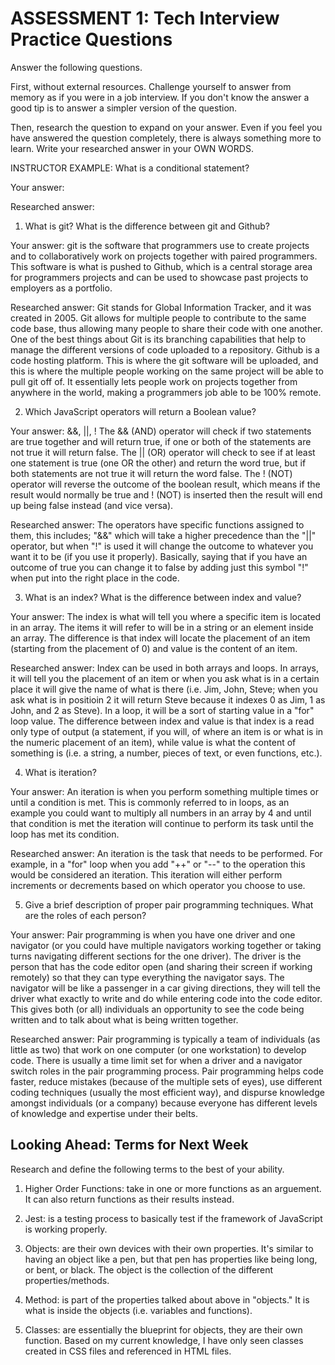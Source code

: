 # ASSESSMENT 1: Tech Interview Practice Questions
Answer the following questions.

First, without external resources. Challenge yourself to answer from memory as if you were in a job interview. If you don't know the answer a good tip is to answer a simpler version of the question.

Then, research the question to expand on your answer. Even if you feel you have answered the question completely, there is always something more to learn. Write your researched answer in your OWN WORDS.

INSTRUCTOR EXAMPLE: What is a conditional statement?

  Your answer: 

  Researched answer: 



1. What is git? What is the difference between git and Github?

  Your answer: git is the software that programmers use to create projects and to collaboratively work on projects together with paired programmers. This software is what is pushed to Github, which is a central storage area for programmers projects and can be used to showcase past projects to employers as a portfolio. 

  Researched answer: Git stands for Global Information Tracker, and it was created in 2005. Git allows for multiple people to contribute to the same code base, thus allowing many people to share their code with one another. One of the best things about Git is its branching capabilities that help to manage the different versions of code uploaded to a repository.
  Github is a code hosting platform. This is where the git software will be uploaded, and this is where the multiple people working on the same project will be able to pull git off of. It essentially lets people work on projects together from anywhere in the world, making a programmers job able to be 100% remote. 



2. Which JavaScript operators will return a Boolean value?

  Your answer: &&, ||, !
  The && (AND) operator will check if two statements are true together and will return true, if one or both of the statements are not true it will return false. The || (OR) operator will check to see if at least one statement is true (one OR the other) and return the word true, but if both statements are not true it will return the word false. The ! (NOT) operator will reverse the outcome of the boolean result, which means if the result would normally be true and ! (NOT) is inserted then the result will end up being false instead (and vice versa). 

  Researched answer: The operators have specific functions assigned to them, this includes; "&&" which will take a higher precedence than the "||" operator, but when "!" is used it will change the outcome to whatever you want it to be (if you use it properly). Basically, saying that if you have an outcome of true you can change it to false by adding just this symbol "!" when put into the right place in the code. 



3. What is an index? What is the difference between index and value?

  Your answer: The index is what will tell you where a specific item is located in an array. The items it will refer to will be in a string or an element inside an array. The difference is that index will locate the placement of an item (starting from the placement of 0) and value is the content of an item. 

  Researched answer: Index can be used in both arrays and loops. In arrays, it will tell you the placement of an item or when you ask what is in a certain place it will give the name of what is there (i.e. Jim, John, Steve; when you ask what is in positioin 2 it will return Steve because it indexes 0 as Jim, 1 as John, and 2 as Steve). In a loop, it will be a sort of starting value in a "for" loop value. The difference between index and value is that index is a read only type of output (a statement, if you will, of where an item is or what is in the numeric placement of an item), while value is what the content of something is (i.e. a string, a number, pieces of text, or even functions, etc.).



4. What is iteration?

  Your answer: An iteration is when you perform something multiple times or until a condition is met. This is commonly referred to in loops, as an example you could want to multiply all numbers in an array by 4 and until that condition is met the iteration will continue to perform its task until the loop has met its condition. 

  Researched answer: An iteration is the task that needs to be performed. For example, in a "for" loop when you add "++" or "--" to the operation this would be considered an iteration. This iteration will either perform increments or decrements based on which operator you choose to use.



5. Give a brief description of proper pair programming techniques. What are the roles of each person?

  Your answer: Pair programming is when you have one driver and one navigator (or you could have multiple navigators working together or taking turns navigating different sections for the one driver). The driver is the person that has the code editor open (and sharing their screen if working remotely) so that they can type everything the navigator says. The navigator will be like a passenger in a car giving directions, they will tell the driver what exactly to write and do while entering code into the code editor. This gives both (or all) individuals an opportunity to see the code being written and to talk about what is being written together.

  Researched answer: Pair programming is typically a team of individuals (as little as two) that work on one computer (or one workstation) to develop code. There is usually a time limit set for when a driver and a navigator switch roles in the pair programming process. Pair programming helps code faster, reduce mistakes (because of the multiple sets of eyes), use different coding techniques (usually the most efficient way), and dispurse knowledge amongst individuals (or a company) because everyone has different levels of knowledge and expertise under their belts.



## Looking Ahead: Terms for Next Week

Research and define the following terms to the best of your ability.

1. Higher Order Functions: take in one or more functions as an arguement. It can also return functions as their results instead.

2. Jest: is a testing process to basically test if the framework of JavaScript is working properly.

3. Objects: are their own devices with their own properties. It's similar to having an object like a pen, but that pen has properties like being long, or bent, or black. The object is the collection of the different properties/methods.

4. Method: is part of the properties talked about above in "objects." It is what is inside the objects (i.e. variables and functions).

5. Classes: are essentially the blueprint for objects, they are their own function. Based on my current knowledge, I have only seen classes created in CSS files and referenced in HTML files. 
